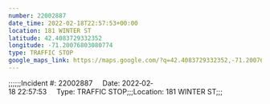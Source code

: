 ```yaml
---
number: 22002887
date_time: 2022-02-18T22:57:53+00:00
location: 181 WINTER ST
latitude: 42.4083729332352
longitude: -71.20076803080774
type: TRAFFIC STOP
google_maps_link: https://maps.google.com/?q=42.4083729332352,-71.20076803080774
---
```


;;;;;;Incident #: 22002887     Date: 2022‐02‐18 22:57:53     Type: TRAFFIC STOP;;;Location: 181 WINTER ST;;;
